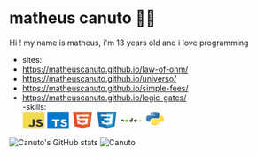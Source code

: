 

<!--
**matheuscanuto/matheuscanuto** is a ✨ _special_ ✨ repository because its `README.md` (this file) appears on your GitHub profile.

Here are some ideas to get you started:

- 🔭 I’m currently working on ...
- 🌱 I’m currently learning ...
- 👯 I’m looking to collaborate on ...
- 🤔 I’m looking for help with ...
- 💬 Ask me about ...
- 📫 How to reach me: ...
- 😄 Pronouns: ...
- ⚡ Fun fact: ...
-->
# matheus canuto 👨‍🔬
Hi ! my name is matheus, i'm 13 years old and i love programming
- sites:
- https://matheuscanuto.github.io/law-of-ohm/
- https://matheuscanuto.github.io/universo/
- https://matheuscanuto.github.io/simple-fees/
- https://matheuscanuto.github.io/logic-gates/<br/>
-skills:</br>
<img  alt="matheus-javascript" height="30" width="40" src="https://raw.githubusercontent.com/devicons/devicon/master/icons/javascript/javascript-original.svg" style="max-width:100%;"></img>
<img  alt="matheus-javascript" height="30" width="40" src="https://raw.githubusercontent.com/devicons/devicon/master/icons/typescript/typescript-original.svg" style="max-width:100%;"></img>
<img  alt="matheus-javascript" height="30" width="40" src="https://raw.githubusercontent.com/devicons/devicon/master/icons/html5/html5-original.svg" style="max-width:100%;"></img>
<img  alt="matheus-javascript" height="30" width="40" src="https://raw.githubusercontent.com/devicons/devicon/master/icons/css3/css3-original.svg" style="max-width:100%;"></img>
<img  alt="matheus-javascript" height="30" width="40" src="https://raw.githubusercontent.com/devicons/devicon/master/icons/nodejs/nodejs-original-wordmark.svg" style="max-width:100%;"></img>
<img  alt="matheus-javascript" height="30" width="40" src="https://raw.githubusercontent.com/devicons/devicon/master/icons/python/python-original.svg" style="max-width:100%;"></img>



![Canuto's GitHub stats](https://github-readme-stats.vercel.app/api?username=matheuscanuto&show_icons=true&theme=radical)
![Canuto](https://github-readme-stats.vercel.app/api/top-langs/?username=matheuscanuto&layout=compact&show_icons=true&theme=tokyonight)

